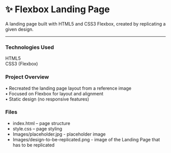 # ✨ Flexbox Landing Page

A landing page built with HTML5 and CSS3 Flexbox, created by replicating a given design.

---

### Technologies Used
HTML5  
CSS3 (Flexbox)  

### Project Overview
• Recreated the landing page layout from a reference image  
• Focused on Flexbox for layout and alignment  
• Static design (no responsive features)  

### Files
* index.html – page structure  
* style.css – page styling
* Images/placeholder.jpg - placeholder image
* Images/design-to-be-replicated.png - image of the Landing Page that has to be replicated
